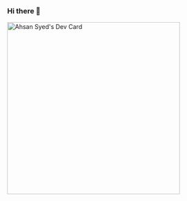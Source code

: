 ### Hi there 👋

<!--
**ahsanali17/ahsanali17** is a ✨ _special_ ✨ repository because its `README.md` (this file) appears on your GitHub profile.

Here are some ideas to get you started:

- 🔭 I’m currently working on ...
- 🌱 I’m currently learning ...
- 👯 I’m looking to collaborate on ...
- 🤔 I’m looking for help with ...
- 💬 Ask me about ...
- 📫 How to reach me: ...ahsantime1@gmail.com
- 😄 Pronouns: ...He/Him
- ⚡ Fun fact: ...
-->


<a href="https://app.daily.dev/Ahsan786"><img src="https://github.com/ahsanali17/ahsanali17/blobl/master/devcard.svg" width="400" alt="Ahsan Syed's Dev Card"/></a>
